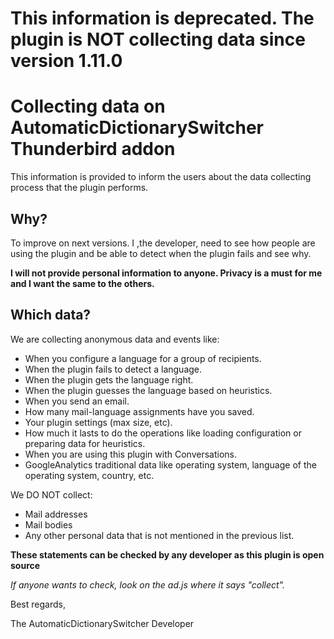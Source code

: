# This information is deprecated. The plugin is NOT collecting data since version 1.11.0

# Collecting data on AutomaticDictionarySwitcher Thunderbird addon #

This information is provided to inform the users about the data collecting process that
the plugin performs.

## Why? ##

To improve on next versions. I ,the developer, need to see how people are using the
plugin and be able to detect when the plugin fails and see why.

**I will not provide personal information to anyone. Privacy is a must for me and 
I want the same to the others.**

## Which data? ##

We are collecting anonymous data and events like:
* When you configure a language for a group of recipients.
* When the plugin fails to detect a language.
* When the plugin gets the language right.
* When the plugin guesses the language based on heuristics.
* When you send an email.
* How many mail-language assignments  have you saved.
* Your plugin settings (max size, etc).
* How much it lasts to do the operations like loading configuration or preparing data for heuristics.
* When you are using this plugin with Conversations.
* GoogleAnalytics traditional data like operating system, language of the operating system, country, etc.

We DO NOT collect:
* Mail addresses
* Mail bodies
* Any other personal data that is not mentioned in the previous list.



**These statements can be checked by any developer as this plugin is open source**

_If anyone wants to check, look on the ad.js where it says "collect"._


Best regards,

The AutomaticDictionarySwitcher Developer
